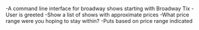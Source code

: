 -A command line interface for broadway shows starting with Broadway Tix
-User is greeted
-Show a list of shows with approximate prices
-What price range were you hoping to stay within?
-Puts based on price range indicated
